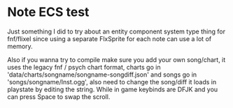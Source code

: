 # Note ECS test

Just something I did to try about an entity component system type thing for fnf/flixel since using a separate FlxSprite for each note can use a lot of memory.

Also if you wanna try to compile make sure you add your own song/chart, it uses the legacy fnf / psych chart format, charts go in 'data/charts/songname/songname-songdiff.json' and songs go in 'songs/songname/Inst.ogg', also need to change the song/diff it loads in playstate by editing the string. While in game keybinds are DFJK and you can press Space to swap the scroll.
